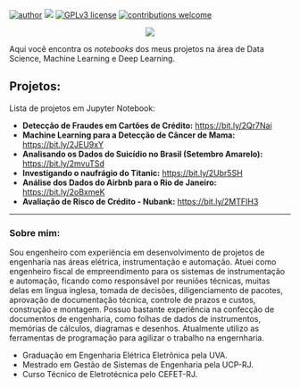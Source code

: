 [![author](https://img.shields.io/badge/author-edugouget-red.svg)](https://www.linkedin.com/in/eduardogouget/) [![](https://img.shields.io/badge/python-3.7+-blue.svg)](https://www.python.org/downloads/release/python-385/) [![GPLv3 license](https://img.shields.io/badge/License-GPLv3-blue.svg)](http://perso.crans.org/besson/LICENSE.html) [![contributions welcome](https://img.shields.io/badge/contributions-welcome-brightgreen.svg?style=flat)](https://github.com/edugouget/DataSciencePortfolio/issues)

<p align="center">
  <img src="/img/github_cover.png" >
</p>

Aqui você encontra os *notebooks* dos meus projetos na área de Data Science, Machine Learning e Deep Learning.

## Projetos:
Lista de projetos em Jupyter Notebook:

* **Detecção de Fraudes em Cartões de Crédito:** https://bit.ly/2Qr7Nai
* **Machine Learning para a Detecção de Câncer de Mama:** https://bit.ly/2JEU9xY
* **Analisando os Dados do Suicídio no Brasil (Setembro Amarelo):** https://bit.ly/2mvuTSd
* **Investigando o naufrágio do Titanic:** https://bit.ly/2Ubr5SH
* **Análise dos Dados do Airbnb para o Rio de Janeiro:** https://bit.ly/2oBxmeK
* **Avaliação de Risco de Crédito - Nubank:** https://bit.ly/2MTFIH3

---

### Sobre mim:

Sou engenheiro com experiëncia em desenvolvimento de projetos de engenharia nas áreas elétrica, instrumentação e automação. Atuei como engenheiro fiscal de empreendimento para os sistemas de instrumentação e automação, ficando como responsável por reuniões técnicas, muitas delas em língua inglesa, tomada de decisões, diligenciamento de pacotes, aprovação de documentação técnica, controle de prazos e custos, construção e montagem. Possuo bastante experiência na confecção de documentos de engenharia, como folhas de dados de instrumentos, memórias de cálculos, diagramas e desenhos. Atualmente utilizo as ferramentas de programação para agilizar o trabalho na engernharia.

* Graduação em Engenharia Elétrica Eletrônica pela UVA.
* Mestrado em Gestão de Sistemas de Engenharia pela UCP-RJ.
* Curso Técnico de Eletrotécnica pelo CEFET-RJ.


